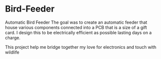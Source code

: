 # Bird-Feeder
Automatic Bird Feeder
The goal was to create an automatic feeder that house various components connected into a PCB that is a size of a gift card.
I design this to be electrically efficient as possible lasting days on a charge.

This project help me bridge together my love for electronics and touch with wildlife 
